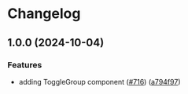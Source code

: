 # Changelog

## 1.0.0 (2024-10-04)


### Features

* adding ToggleGroup component ([#716](https://github.com/versini-org/ui-components/issues/716)) ([a794f97](https://github.com/versini-org/ui-components/commit/a794f971b2597435e86222a2cfbd39306f4d49f5))
